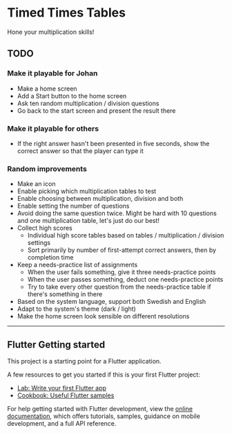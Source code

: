 # Timed Times Tables

Hone your multiplication skills!

## TODO

### Make it playable for Johan

* Make a home screen
* Add a Start button to the home screen
* Ask ten random multiplication / division questions
* Go back to the start screen and present the result there

### Make it playable for others

* If the right answer hasn't been presented in five seconds, show the correct
  answer so that the player can type it

### Random improvements

* Make an icon
* Enable picking which multiplication tables to test
* Enable choosing between multiplication, division and both
* Enable setting the number of questions
* Avoid doing the same question twice. Might be hard with 10 questions and one
  multiplication table, let's just do our best!
* Collect high scores
  * Individual high score tables based on tables / multiplication / division
    settings
  * Sort primarily by number of first-attempt correct answers, then by
    completion time
* Keep a needs-practice list of assignments
  * When the user fails something, give it three needs-practice points
  * When the user passes something, deduct one needs-practice points
  * Try to take every other question from the needs-practice table if there's
    something in there
* Based on the system language, support both Swedish and English
* Adapt to the system's theme (dark / light)
* Make the home screen look sensible on different resolutions

---

## Flutter Getting started

This project is a starting point for a Flutter application.

A few resources to get you started if this is your first Flutter project:

- [Lab: Write your first Flutter app](https://docs.flutter.dev/get-started/codelab)
- [Cookbook: Useful Flutter samples](https://docs.flutter.dev/cookbook)

For help getting started with Flutter development, view the
[online documentation](https://docs.flutter.dev/), which offers tutorials,
samples, guidance on mobile development, and a full API reference.
